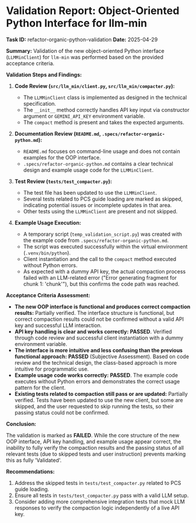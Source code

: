 # Validation Report: Object-Oriented Python Interface for llm-min

**Task ID:** refactor-organic-python-validation
**Date:** 2025-04-29

**Summary:**
Validation of the new object-oriented Python interface (`LLMMinClient`) for `llm-min` was performed based on the provided acceptance criteria.

**Validation Steps and Findings:**

1.  **Code Review (`src/llm_min/client.py`, `src/llm_min/compacter.py`):**
    *   The `LLMMinClient` class is implemented as designed in the technical specification.
    *   The `__init__` method correctly handles API key input via constructor argument or `GEMINI_API_KEY` environment variable.
    *   The `compact` method is present and takes the expected arguments.

2.  **Documentation Review (`README.md`, `.specs/refactor-organic-python.md`):**
    *   `README.md` focuses on command-line usage and does not contain examples for the OOP interface.
    *   `.specs/refactor-organic-python.md` contains a clear technical design and example usage code for the `LLMMinClient`.

3.  **Test Review (`tests/test_compacter.py`):**
    *   The test file has been updated to use the `LLMMinClient`.
    *   Several tests related to PCS guide loading are marked as skipped, indicating potential issues or incomplete updates in that area.
    *   Other tests using the `LLMMinClient` are present and not skipped.

4.  **Example Usage Execution:**
    *   A temporary script (`temp_validation_script.py`) was created with the example code from `.specs/refactor-organic-python.md`.
    *   The script was executed successfully within the virtual environment (`.venv/bin/python`).
    *   Client instantiation and the call to the `compact` method executed without Python errors.
    *   As expected with a dummy API key, the actual compaction process failed with an LLM-related error ("Error generating fragment for chunk 1: 'chunk'"), but this confirms the code path was reached.

**Acceptance Criteria Assessment:**

-   **The new OOP interface is functional and produces correct compaction results:** Partially verified. The interface structure is functional, but correct compaction results could not be confirmed without a valid API key and successful LLM interaction.
-   **API key handling is clear and works correctly:** **PASSED**. Verified through code review and successful client instantiation with a dummy environment variable.
-   **The interface is more intuitive and less confusing than the previous functional approach:** **PASSED** (Subjective Assessment). Based on code review and the technical design, the class-based approach is more intuitive for programmatic use.
-   **Example usage code works correctly:** **PASSED**. The example code executes without Python errors and demonstrates the correct usage pattern for the client.
-   **Existing tests related to compaction still pass or are updated:** Partially verified. Tests have been updated to use the new client, but some are skipped, and the user requested to skip running the tests, so their passing status could not be confirmed.

**Conclusion:**

The validation is marked as **FAILED**. While the core structure of the new OOP interface, API key handling, and example usage appear correct, the inability to fully verify the compaction results and the passing status of all relevant tests (due to skipped tests and user instruction) prevents marking this as fully 'Validated'.

**Recommendations:**

1.  Address the skipped tests in `tests/test_compacter.py` related to PCS guide loading.
2.  Ensure all tests in `tests/test_compacter.py` pass with a valid LLM setup.
3.  Consider adding more comprehensive integration tests that mock LLM responses to verify the compaction logic independently of a live API key.